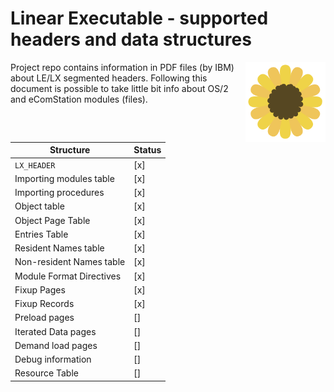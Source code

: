 # Linear Executable - supported headers and data structures

<img src="assets/sunflower.svg" height="128" width="128" align="right"/>

Project repo contains information in PDF files (by IBM)
about LE/LX segmented headers. Following this document is
possible to take little bit info about OS/2 and eComStation modules (files). 

| Structure                 | Status |
|---------------------------|--------|
| `LX_HEADER`               | [x]    |
| Importing modules table   | [x]    |
| Importing procedures      | [x]    |
| Object table              | [x]    |
| Object Page Table         | [x]    |
| Entries Table             | [x]    |
| Resident Names table      | [x]    |
| Non-resident Names table  | [x]    |
| Module Format Directives  | [x]    |
| Fixup Pages               | [x]    |
| Fixup Records             | [x]    |
| Preload pages             | []     |
| Iterated Data pages       | []     |
| Demand load pages         | []     |
| Debug information         | []     |
| Resource Table            | []     |

